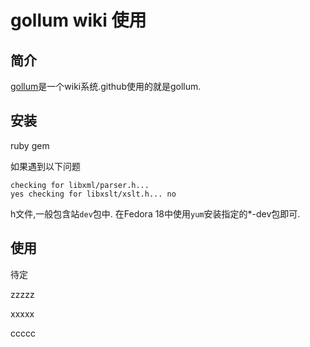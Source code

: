 # gollum wiki 使用
 
## 简介
[gollum](https://github.com/gollum/gollum)是一个wiki系统.github使用的就是gollum.

## 安装
ruby gem 

如果遇到以下问题

    checking for libxml/parser.h... 
    yes checking for libxslt/xslt.h... no

h文件,一般包含站`dev`包中. 在Fedora 18中使用`yum`安装指定的*-dev包即可.

## 使用

待定

zzzzz

xxxxx

ccccc
